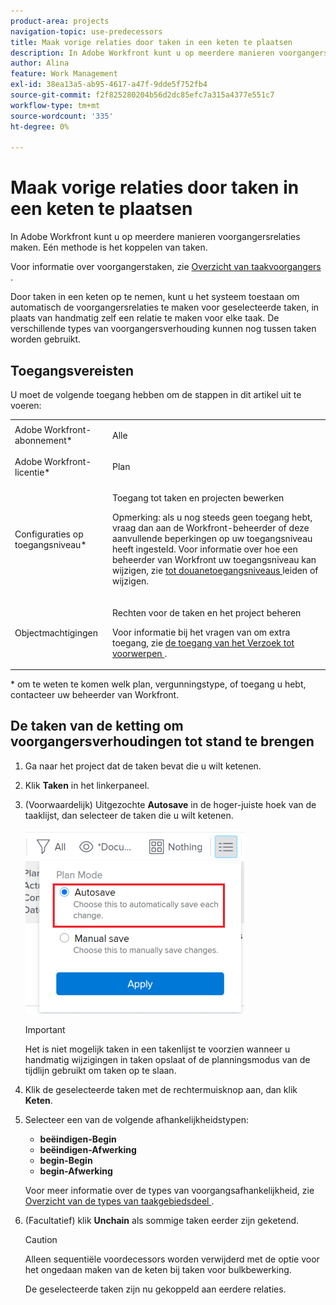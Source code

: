 ```yaml
---
product-area: projects
navigation-topic: use-predecessors
title: Maak vorige relaties door taken in een keten te plaatsen
description: In Adobe Workfront kunt u op meerdere manieren voorgangersrelaties maken. Eén methode is het koppelen van taken.
author: Alina
feature: Work Management
exl-id: 38ea13a5-ab95-4617-a47f-9dde5f752fb4
source-git-commit: f2f825280204b56d2dc85efc7a315a4377e551c7
workflow-type: tm+mt
source-wordcount: '335'
ht-degree: 0%

---
```


# Maak vorige relaties door taken in een keten te plaatsen

In Adobe Workfront kunt u op meerdere manieren voorgangersrelaties maken. Eén methode is het koppelen van taken.

Voor informatie over voorgangerstaken, zie [ Overzicht van taakvoorgangers ](../../../manage-work/tasks/use-prdcssrs/predecessors-overview.md).

Door taken in een keten op te nemen, kunt u het systeem toestaan om automatisch de voorgangersrelaties te maken voor geselecteerde taken, in plaats van handmatig zelf een relatie te maken voor elke taak. De verschillende types van voorgangersverhouding kunnen nog tussen taken worden gebruikt.

## Toegangsvereisten

U moet de volgende toegang hebben om de stappen in dit artikel uit te voeren:

<table style="table-layout:auto"> 
 <col> 
 <col> 
 <tbody> 
  <tr> 
   <td role="rowheader">Adobe Workfront-abonnement*</td> 
   <td> <p>Alle</p> </td> 
  </tr> 
  <tr> 
   <td role="rowheader">Adobe Workfront-licentie*</td> 
   <td> <p>Plan </p> </td> 
  </tr> 
  <tr> 
   <td role="rowheader">Configuraties op toegangsniveau*</td> 
   <td> <p>Toegang tot taken en projecten bewerken</p> <p>Opmerking: als u nog steeds geen toegang hebt, vraag dan aan de Workfront-beheerder of deze aanvullende beperkingen op uw toegangsniveau heeft ingesteld. Voor informatie over hoe een beheerder van Workfront uw toegangsniveau kan wijzigen, zie <a href="../../../administration-and-setup/add-users/configure-and-grant-access/create-modify-access-levels.md" class="MCXref xref"> tot douanetoegangsniveaus </a> leiden of wijzigen.</p> </td> 
  </tr> 
  <tr> 
   <td role="rowheader">Objectmachtigingen</td> 
   <td> <p>Rechten voor de taken en het project beheren</p> <p>Voor informatie bij het vragen van om extra toegang, zie <a href="../../../workfront-basics/grant-and-request-access-to-objects/request-access.md" class="MCXref xref"> de toegang van het Verzoek tot voorwerpen </a>.</p> </td> 
  </tr> 
 </tbody> 
</table>

&#42; om te weten te komen welk plan, vergunningstype, of toegang u hebt, contacteer uw beheerder van Workfront.

## De taken van de ketting om voorgangersverhoudingen tot stand te brengen

1. Ga naar het project dat de taken bevat die u wilt ketenen.
1. Klik **Taken** in het linkerpaneel.
1. (Voorwaardelijk) Uitgezochte **Autosave** in de hoger-juiste hoek van de taaklijst, dan selecteer de taken die u wilt ketenen.

   ![](assets/nwe-autosave-icon-on-highlighted-350x295.png)

   >[!IMPORTANT]
   >
   >Het is niet mogelijk taken in een takenlijst te voorzien wanneer u handmatig wijzigingen in taken opslaat of de planningsmodus van de tijdlijn gebruikt om taken op te slaan.

1. Klik de geselecteerde taken met de rechtermuisknop aan, dan klik **Keten**.
1. Selecteer een van de volgende afhankelijkheidstypen:

   * **beëindigen-Begin**
   * **beëindigen-Afwerking**
   * **begin-Begin**
   * **begin-Afwerking**

   Voor meer informatie over de types van voorgangsafhankelijkheid, zie [ Overzicht van de types van taakgebiedsdeel ](../../../manage-work/tasks/use-prdcssrs/task-dependency-types.md).

1. (Facultatief) klik **Unchain** als sommige taken eerder zijn geketend.

   >[!CAUTION]
   >
   >Alleen sequentiële voordecessors worden verwijderd met de optie voor het ongedaan maken van de keten bij taken voor bulkbewerking.

   De geselecteerde taken zijn nu gekoppeld aan eerdere relaties.
